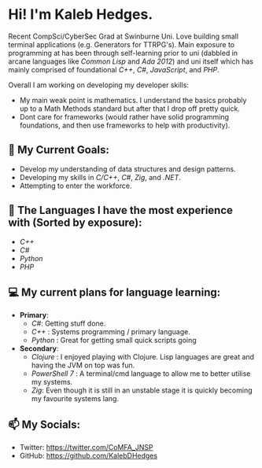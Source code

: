 # Hi! I'm Kaleb Hedges.

Recent CompSci/CyberSec Grad at Swinburne Uni.
Love building small terminal applications (e.g. Generators for TTRPG's).
Main exposure to programming at has been through self-learning prior to uni (dabbled in arcane languages like *Common Lisp* and *Ada 2012*) and uni itself which has mainly comprised of foundational *C++*, *C#*, *JavaScript*, and *PHP*.

Overall I am working on developing my developer skills:
- My main weak point is mathematics. I understand the basics probably up to a Math Methods standard but after that I drop off pretty quick.
- Dont care for frameworks (would rather have solid programming foundations, and then use frameworks to help with productivity).

## 🌱 My Current Goals:
- Develop my understanding of data structures and design patterns.
- Developing my skills in *C/C++*, *C#*, *Zig*, and *.NET*.
- Attempting to enter the workforce.

## 🔭 The Languages I have the most experience with (Sorted by exposure):
- _C++_
- _C#_
- _Python_
- _PHP_

## 💻 My current plans for language learning:
- **Primary**:
  - _C#_: Getting stuff done.
  - _C++_ : Systems programming / primary language.
  - _Python_ : Great for getting small quick scripts going
- **Secondary**:
  - _Clojure_ : I enjoyed playing with Clojure. Lisp languages are great and having the JVM on top was fun.
  - _PowerShell 7_ : A terminal/cmd language to allow me to better utilise my systems.
  - _Zig_: Even though it is still in an unstable stage it is quickly becoming my favourite systems lang.

## 📫 My Socials:
- Twitter: https://twitter.com/CoMFA_JNSP
- GitHub: https://github.com/KalebDHedges

